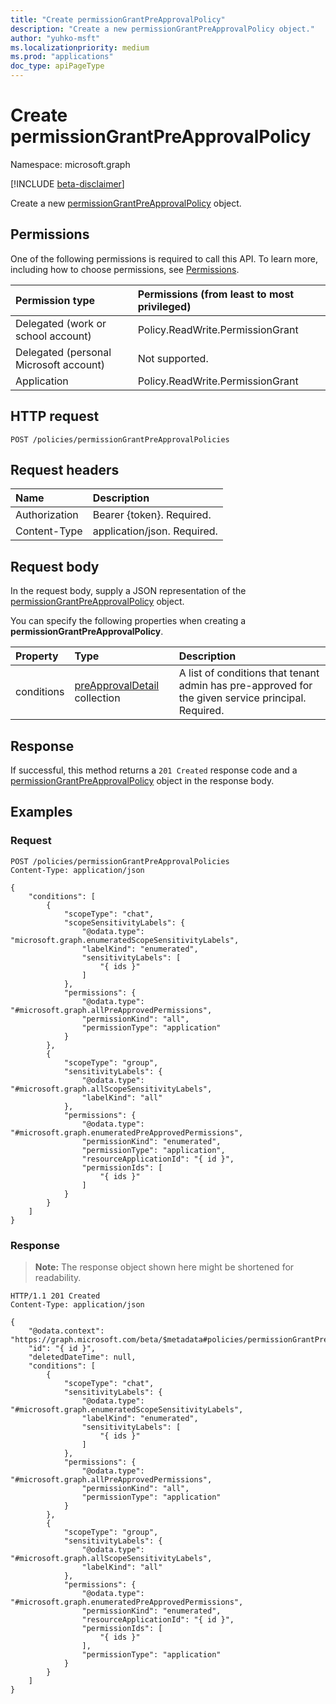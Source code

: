 ```yaml
---
title: "Create permissionGrantPreApprovalPolicy"
description: "Create a new permissionGrantPreApprovalPolicy object."
author: "yuhko-msft"
ms.localizationpriority: medium
ms.prod: "applications"
doc_type: apiPageType
---
```


# Create permissionGrantPreApprovalPolicy
Namespace: microsoft.graph

[!INCLUDE [beta-disclaimer](../../includes/beta-disclaimer.md)]

Create a new [permissionGrantPreApprovalPolicy](../resources/permissiongrantpreapprovalpolicy.md) object.

## Permissions
One of the following permissions is required to call this API. To learn more, including how to choose permissions, see [Permissions](/graph/permissions-reference).

|Permission type|Permissions (from least to most privileged)|
|:---|:---|
|Delegated (work or school account)|Policy.ReadWrite.PermissionGrant|
|Delegated (personal Microsoft account)|Not supported.|
|Application|Policy.ReadWrite.PermissionGrant|

## HTTP request

<!-- {
  "blockType": "ignored"
}
-->
``` http
POST /policies/permissionGrantPreApprovalPolicies
```

## Request headers
|Name|Description|
|:---|:---|
|Authorization|Bearer {token}. Required.|
|Content-Type|application/json. Required.|

## Request body
In the request body, supply a JSON representation of the [permissionGrantPreApprovalPolicy](../resources/permissiongrantpreapprovalpolicy.md) object.

You can specify the following properties when creating a **permissionGrantPreApprovalPolicy**.

|Property|Type|Description|
|:---|:---|:---|
|conditions|[preApprovalDetail](../resources/preapprovaldetail.md) collection| A list of conditions that tenant admin has pre-approved for the given service principal.	Required.|



## Response

If successful, this method returns a `201 Created` response code and a [permissionGrantPreApprovalPolicy](../resources/permissiongrantpreapprovalpolicy.md) object in the response body.

## Examples

### Request
<!-- {
  "blockType": "request",
  "name": "create_permissiongrantpreapprovalpolicy_from_"
}
-->
``` http
POST /policies/permissionGrantPreApprovalPolicies
Content-Type: application/json

{
    "conditions": [
        {
            "scopeType": "chat",
            "scopeSensitivityLabels": {
                "@odata.type": "microsoft.graph.enumeratedScopeSensitivityLabels",
                "labelKind": "enumerated",
                "sensitivityLabels": [
                    "{ ids }"
                ]
            },
            "permissions": {
                "@odata.type": "#microsoft.graph.allPreApprovedPermissions",
                "permissionKind": "all",
                "permissionType": "application"
            }
        },
        {
            "scopeType": "group",
            "sensitivityLabels": {
                "@odata.type": "#microsoft.graph.allScopeSensitivityLabels",
                "labelKind": "all"
            },
            "permissions": {
                "@odata.type": "#microsoft.graph.enumeratedPreApprovedPermissions",
                "permissionKind": "enumerated",
                "permissionType": "application",
                "resourceApplicationId": "{ id }",
                "permissionIds": [
                    "{ ids }"
                ]
            }
        }
    ]
}
```


### Response
>**Note:** The response object shown here might be shortened for readability.
<!-- {
  "blockType": "response",
  "truncated": true,
  "@odata.type": "microsoft.graph.permissionGrantPreApprovalPolicy"
}
-->
``` http
HTTP/1.1 201 Created
Content-Type: application/json

{
    "@odata.context": "https://graph.microsoft.com/beta/$metadata#policies/permissionGrantPreApprovalPolicies/$entity",
    "id": "{ id }",
    "deletedDateTime": null,
    "conditions": [
        {
            "scopeType": "chat",
            "sensitivityLabels": {
                "@odata.type": "#microsoft.graph.enumeratedScopeSensitivityLabels",
                "labelKind": "enumerated",
                "sensitivityLabels": [
                    "{ ids }"
                ]
            },
            "permissions": {
                "@odata.type": "#microsoft.graph.allPreApprovedPermissions",
                "permissionKind": "all",
                "permissionType": "application"
            }
        },
        {
            "scopeType": "group",
            "sensitivityLabels": {
                "@odata.type": "#microsoft.graph.allScopeSensitivityLabels",
                "labelKind": "all"
            },
            "permissions": {
                "@odata.type": "#microsoft.graph.enumeratedPreApprovedPermissions",
                "permissionKind": "enumerated",
                "resourceApplicationId": "{ id }",
                "permissionIds": [
                    "{ ids }"
                ],
                "permissionType": "application"
            }
        }
    ]
}
```

